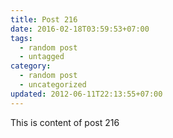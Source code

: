 ```yaml
---
title: Post 216
date: 2016-02-18T03:59:53+07:00
tags:
  - random post
  - untagged
category:
  - random post
  - uncategorized
updated: 2012-06-11T22:13:55+07:00
---
```

This is content of post 216